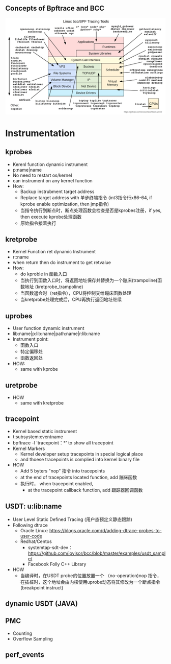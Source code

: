 Concepts of Bpftrace and BCC
---
![image info](../pics/bcc_tracing_tools_2019.png)

# Instrumentation 
## kprobes
  
* Kerenl function dynamic instrument
* p:name|name
* No need to restart os/kernel
* can instrument on any kernel function
* How:
  * Backup instrubment target address 
  * Replace target address with 单步终端指令 (int3指令行x86-64, if kprobe enable optimization, then jmp指令)
  * 当指令执行到断点时，断点处理函数会检查是否是kprobes注册，if yes, then execute kprobe处理函数
  * 原始指令接着执行


## kretprobe 

* Kernel Function ret dynamic Instrument 
* r::name
* when return then do instrument to get retvalue
* How:
  * do kproble in 函数入口
  * 当执行到函数入口时，将返回地址保存并替换为一个蹦床(trampoline)函数地址 (kretprobe_trampoline)
  * 当函数返会时（ret指令），CPU将控制交给蹦床函数处理
  * 当kretprobe处理完成后，CPU再执行返回地址继续

## uprobes
  
* User function dynamic instrument
* lib:name|p:lib:name|path:name|r:lib:name
* Instrument point:
  * 函数入口
  * 特定偏移处
  * 函数返回处
* HOW:
  * same with kprobe

## uretprobe
* HOW
  * same with kretprobe


## tracepoint
  
* Kernel based static instrument
* t:subsystem:eventname
* bpftrace -l 'tracepoint：*' to show all tracepoint
* Kernel Markers
  * Kernel developer setup tracepoints in special logical place
  * and thoese tracepoints is complied into kernel binary file
* HOW
  * Add 5 byters "nop" 指令 into tracepoints
  * at the end of tracepoints located function, add 蹦床函数
  * 执行时， when tracepoint enabled,
    * at the tracepoint callback function, add 跟踪器回调函数

## USDT: u:lib:name
  
* User Level Static Defined Tracing (用户态预定义静态跟踪)
* Following dtrace
  * Oracle Linux: https://blogs.oracle.com/d/adding-dtrace-probes-to-user-code
  * Redhat/Centos
    * systemtap-sdt-dev： https://github.com/iovisor/bcc/blob/master/examples/usdt_sample/
    * Facebook Folly C++ Library
* HOW
  * 当编译时，在USDT probe的位置放置一个 （no-operation)nop 指令，在插桩时，这个地址会由内核使用uprobe动态将其修改为一个断点指令(breakpoint instruct)

## dynamic USDT (JAVA)
## PMC
* Counting
* Overflow Sampling
## perf_events



